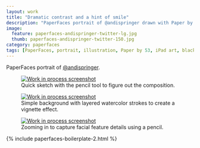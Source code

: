 ```yaml
---
layout: work
title: "Dramatic contrast and a hint of smile"
description: "PaperFaces portrait of @andispringer drawn with Paper by 53 on an iPad."
image: 
  feature: paperfaces-andispringer-twitter-lg.jpg
  thumb: paperfaces-andispringer-twitter-150.jpg
category: paperfaces
tags: [PaperFaces, portrait, illustration, Paper by 53, iPad art, black and white]
---
```


PaperFaces portrait of [@andispringer](http://twitter.com/andispringer).

<figure>
	<a href="{{ site.url }}/images/paperfaces-andispringer-process-1-lg.jpg"><img src="{{ site.url }}/images/paperfaces-andispringer-process-1-600.jpg" alt="Work in process screenshot"></a>
	<figcaption>Quick sketch with the pencil tool to figure out the composition.</figcaption>
</figure>

<figure>
	<a href="{{ site.url }}/images/paperfaces-andispringer-process-2-lg.jpg"><img src="{{ site.url }}/images/paperfaces-andispringer-process-2-600.jpg" alt="Work in process screenshot"></a>
	<figcaption>Simple background with layered watercolor strokes to create a vignette effect.</figcaption>
</figure>

<figure>
	<a href="{{ site.url }}/images/paperfaces-andispringer-process-3-lg.jpg"><img src="{{ site.url }}/images/paperfaces-andispringer-process-3-600.jpg" alt="Work in process screenshot"></a>
	<figcaption>Zooming in to capture facial feature details using a pencil.</figcaption>
</figure>

{% include paperfaces-boilerplate-2.html %}
